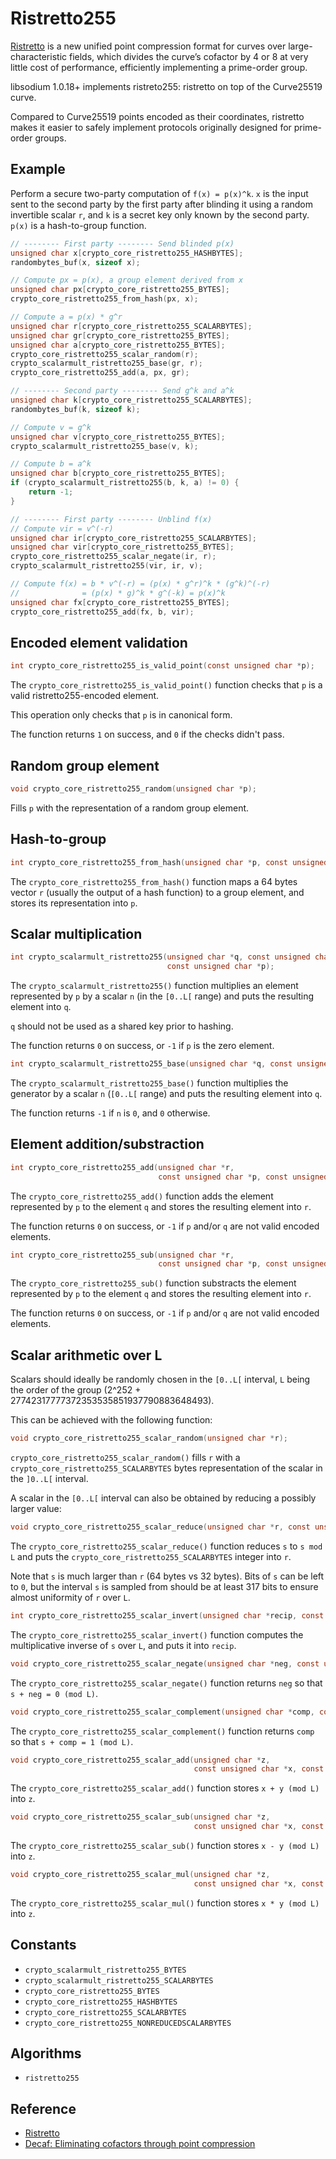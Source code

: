 # Ristretto255

[Ristretto](https://ristretto.group) is a new unified point compression format for curves over large-characteristic fields, which divides the curve’s cofactor by 4 or 8 at very little cost of performance, efficiently implementing a prime-order group.

libsodium 1.0.18+ implements ristreto255: ristretto on top of the Curve25519 curve.

Compared to Curve25519 points encoded as their coordinates, ristretto makes it easier to safely implement protocols originally designed for prime-order groups.

## Example

Perform a secure two-party computation of `f(x) = p(x)^k`. `x` is the input sent to the second party by the first party after blinding it using a random invertible scalar `r`, and `k` is a secret key only known by the second party. `p(x)` is a hash-to-group function.

```c
// -------- First party -------- Send blinded p(x)
unsigned char x[crypto_core_ristretto255_HASHBYTES];
randombytes_buf(x, sizeof x);

// Compute px = p(x), a group element derived from x
unsigned char px[crypto_core_ristretto255_BYTES];
crypto_core_ristretto255_from_hash(px, x);

// Compute a = p(x) * g^r
unsigned char r[crypto_core_ristretto255_SCALARBYTES];
unsigned char gr[crypto_core_ristretto255_BYTES];
unsigned char a[crypto_core_ristretto255_BYTES];
crypto_core_ristretto255_scalar_random(r);
crypto_scalarmult_ristretto255_base(gr, r);
crypto_core_ristretto255_add(a, px, gr);

// -------- Second party -------- Send g^k and a^k
unsigned char k[crypto_core_ristretto255_SCALARBYTES];
randombytes_buf(k, sizeof k);

// Compute v = g^k
unsigned char v[crypto_core_ristretto255_BYTES];
crypto_scalarmult_ristretto255_base(v, k);

// Compute b = a^k
unsigned char b[crypto_core_ristretto255_BYTES];
if (crypto_scalarmult_ristretto255(b, k, a) != 0) {
    return -1;
}

// -------- First party -------- Unblind f(x)
// Compute vir = v^(-r)
unsigned char ir[crypto_core_ristretto255_SCALARBYTES];
unsigned char vir[crypto_core_ristretto255_BYTES];
crypto_core_ristretto255_scalar_negate(ir, r);
crypto_scalarmult_ristretto255(vir, ir, v);

// Compute f(x) = b * v^(-r) = (p(x) * g^r)^k * (g^k)^(-r)
//              = (p(x) * g)^k * g^(-k) = p(x)^k
unsigned char fx[crypto_core_ristretto255_BYTES];
crypto_core_ristretto255_add(fx, b, vir);
```

## Encoded element validation

```c
int crypto_core_ristretto255_is_valid_point(const unsigned char *p);
```

The `crypto_core_ristretto255_is_valid_point()` function checks that `p` is a valid ristretto255-encoded element.

This operation only checks that `p` is in canonical form.

The function returns `1` on success, and `0` if the checks didn't pass.

## Random group element

```c
void crypto_core_ristretto255_random(unsigned char *p);
```

Fills `p` with the representation of a random group element.

## Hash-to-group

```c
int crypto_core_ristretto255_from_hash(unsigned char *p, const unsigned char *r);
```

The `crypto_core_ristretto255_from_hash()` function maps a 64 bytes vector `r` (usually the output of a hash function) to a group element, and stores its representation into `p`.

## Scalar multiplication

```c
int crypto_scalarmult_ristretto255(unsigned char *q, const unsigned char *n,
                                   const unsigned char *p);
```

The `crypto_scalarmult_ristretto255()` function multiplies an element represented by `p` by a scalar `n` (in the `[0..L[` range) and puts the resulting element into `q`.

`q` should not be used as a shared key prior to hashing.

The function returns `0` on success, or `-1` if `p` is the zero element.

```c
int crypto_scalarmult_ristretto255_base(unsigned char *q, const unsigned char *n);
```

The `crypto_scalarmult_ristretto255_base()` function multiplies the generator by a scalar `n` (`[0..L[` range) and puts the resulting element into `q`.

The function returns `-1` if `n` is `0`, and `0` otherwise.

## Element addition/substraction

```c
int crypto_core_ristretto255_add(unsigned char *r,
                                 const unsigned char *p, const unsigned char *q);
```

The `crypto_core_ristretto255_add()` function adds the element represented by `p` to the element `q` and stores the resulting element into `r`.

The function returns `0` on success, or `-1` if `p` and/or `q` are not valid encoded elements.

```c
int crypto_core_ristretto255_sub(unsigned char *r,
                                 const unsigned char *p, const unsigned char *q);
```

The `crypto_core_ristretto255_sub()` function substracts the element represented by `p` to the element `q` and stores the resulting element into `r`.

The function returns `0` on success, or `-1` if `p` and/or `q` are not valid encoded elements.

## Scalar arithmetic over L

Scalars should ideally be randomly chosen in the `[0..L[` interval, `L` being the order of the group (2^252 + 27742317777372353535851937790883648493).

This can be achieved with the following function:

```c
void crypto_core_ristretto255_scalar_random(unsigned char *r);
```

`crypto_core_ristretto255_scalar_random()` fills `r` with a `crypto_core_ristretto255_SCALARBYTES` bytes representation of the scalar in the `]0..L[` interval.

A scalar in the `[0..L[` interval can also be obtained by reducing a possibly larger value:

```c
void crypto_core_ristretto255_scalar_reduce(unsigned char *r, const unsigned char *s);
```

The `crypto_core_ristretto255_scalar_reduce()` function reduces `s` to `s mod L` and puts the `crypto_core_ristretto255_SCALARBYTES` integer into `r`.

Note that `s` is much larger than `r` (64 bytes vs 32 bytes). Bits of `s` can be left to `0`, but the interval `s` is sampled from should be at least 317 bits to ensure almost uniformity of `r` over `L`.

```c
int crypto_core_ristretto255_scalar_invert(unsigned char *recip, const unsigned char *s);
```

The `crypto_core_ristretto255_scalar_invert()` function computes the multiplicative inverse of `s` over `L`, and puts it into `recip`.

```c
void crypto_core_ristretto255_scalar_negate(unsigned char *neg, const unsigned char *s);
```

The `crypto_core_ristretto255_scalar_negate()` function returns `neg` so that `s + neg = 0 (mod L)`.

```c
void crypto_core_ristretto255_scalar_complement(unsigned char *comp, const unsigned char *s);
```

The `crypto_core_ristretto255_scalar_complement()` function returns `comp` so that `s + comp = 1 (mod L)`.

```c
void crypto_core_ristretto255_scalar_add(unsigned char *z,
                                         const unsigned char *x, const unsigned char *y);
```

The `crypto_core_ristretto255_scalar_add()` function stores `x + y (mod L)` into `z`.

```c
void crypto_core_ristretto255_scalar_sub(unsigned char *z,
                                         const unsigned char *x, const unsigned char *y);
```

The `crypto_core_ristretto255_scalar_sub()` function stores `x - y (mod L)` into `z`.

```c
void crypto_core_ristretto255_scalar_mul(unsigned char *z,
                                         const unsigned char *x, const unsigned char *y);
```

The `crypto_core_ristretto255_scalar_mul()` function stores `x * y (mod L)` into `z`.

## Constants

* `crypto_scalarmult_ristretto255_BYTES`
* `crypto_scalarmult_ristretto255_SCALARBYTES`
* `crypto_core_ristretto255_BYTES`
* `crypto_core_ristretto255_HASHBYTES`
* `crypto_core_ristretto255_SCALARBYTES`
* `crypto_core_ristretto255_NONREDUCEDSCALARBYTES`

## Algorithms

* `ristretto255`

## Reference

* [Ristretto](https://ristretto.group)
* [Decaf: Eliminating cofactors through point compression](https://eprint.iacr.org/2015/673.pdf)
